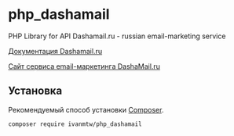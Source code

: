 # php_dashamail
PHP Library for API Dashamail.ru - russian email-marketing service

[Документация Dashamail.ru](http://dashamail.ru/api.php)

[Сайт сервиса email-маркетинга DashaMail.ru](http://dashamail.ru/)

## Установка

Рекомендуемый способ установки [Composer](https://getcomposer.org/).

```bash
composer require ivanmtw/php_dashamail
```
